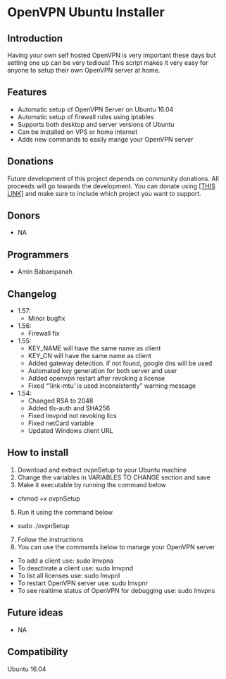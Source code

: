 # OpenVPN Ubuntu Installer
## Introduction

Having your own self hosted OpenVPN is very important these days but setting one up can be very tedious! This script makes it very easy for anyone to setup their own OpenVPN server at home.

## Features

*   Automatic setup of OpenVPN Server on Ubuntu 16.04
*   Automatic setup of firewall rules using iptables
*   Supports both desktop and server versions of Ubuntu
*   Can be installed on VPS or home internet
*   Adds new commands to easily mange your OpenVPN server

## Donations

Future development of this project depends on community donations. All proceeds will go towards the development. You can donate using [[THIS LINK]](https://www.paypal.me/leomoon) and make sure to include which project you want to support.

## Donors

*   NA

## Programmers

*   Amin Babaeipanah

## Changelog

*   1.57:
    *   Minor bugfix
*   1.56:
    *   Firewall fix
*   1.55:
    *   KEY_NAME will have the same name as client
    *   KEY_CN will have the same name as client
    *   Added gateway detection. if not found, google dns will be used
    *   Automated key generation for both server and user
    *   Added openvpn restart after revoking a license
    *   Fixed “’link-mtu’ is used inconsistently” warning message
*   1.54:
    *   Changed RSA to 2048
    *   Added tls-auth and SHA256
    *   Fixed lmvpnd not revoking lics
    *   Fixed netCard variable
    *   Updated Windows client URL

## How to install

1.  Download and extract ovpnSetup to your Ubuntu machine
2.  Change the variables in VARIABLES TO CHANGE section and save
3.  Make it executable by running the command below

*   chmod +x ovpnSetup

5.  Run it using the command below

*   sudo ./ovpnSetup

7.  Follow the instructions
8.  You can use the commands below to manage your OpenVPN server

*   To add a client use: sudo lmvpna
*   To deactivate a client use: sudo lmvpnd
*   To list all licenses use: sudo lmvpnl
*   To restart OpenVPN server use: sudo lmvpnr
*   To see realtime status of OpenVPN for debugging use: sudo lmvpns

## Future ideas

*   NA

## Compatibility

Ubuntu 16.04
